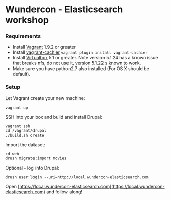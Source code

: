 # Wundercon - Elasticsearch workshop

### Requirements
- Install [Vagrant](https://www.vagrantup.com/downloads.html) 1.9.2 or greater
- Install [vagrant-cachier](https://github.com/fgrehm/vagrant-cachier)
 `vagrant plugin install vagrant-cachier`
- Install [Virtualbox](https://www.virtualbox.org/wiki/Downloads) 5.1 or greater. Note version 5.1.24 has a known issue that breaks nfs, do not use it, version 5.1.22 s known to work.
- Make sure you have python2.7 also installed (For OS X should be default).

### Setup

Let Vagrant create your new machine:

`vagrant up`

SSH into your box and build and install Drupal:

```
vagrant ssh
cd /vagrant/drupal
./build.sh create
```

Import the dataset:

```
cd web
drush migrate:import movies
```

Optional - log into Drupal:

```
drush user:login --uri=http://local.wundercon-elasticsearch.com
```

Open [https://local.wundercon-elasticsearch.com](https://local.wundercon-elasticsearch.com) and follow along!
